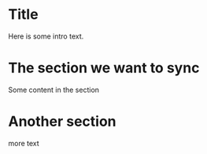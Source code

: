 # Title

Here is some intro text.

<!-- begin-overview -->

# The section we want to sync

Some content in the section

<!-- end-overview -->

# Another section

more text